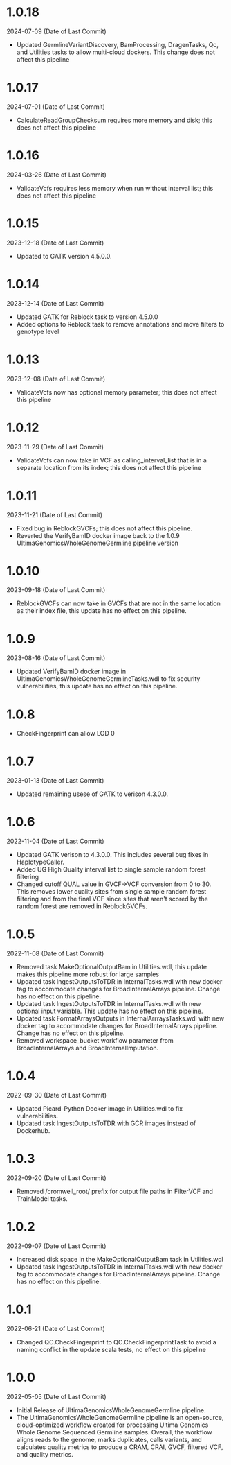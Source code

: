 # 1.0.18
2024-07-09 (Date of Last Commit)

* Updated GermlineVariantDiscovery, BamProcessing, DragenTasks, Qc, and Utilities tasks to allow multi-cloud dockers. This change does not affect this pipeline

# 1.0.17
2024-07-01 (Date of Last Commit)

* CalculateReadGroupChecksum requires more memory and disk; this does not affect this pipeline

# 1.0.16
2024-03-26 (Date of Last Commit)

* ValidateVcfs requires less memory when run without interval list; this does not affect this pipeline

# 1.0.15
2023-12-18 (Date of Last Commit)

* Updated to GATK version 4.5.0.0.

# 1.0.14
2023-12-14 (Date of Last Commit)

* Updated GATK for Reblock task to version 4.5.0.0
* Added options to Reblock task to remove annotations and move filters to genotype level

# 1.0.13
2023-12-08 (Date of Last Commit)

* ValidateVcfs now has optional memory parameter; this does not affect this pipeline

# 1.0.12
2023-11-29 (Date of Last Commit)

* ValidateVcfs can now take in VCF as calling_interval_list that is in a separate location from its index; this does not affect this pipeline

# 1.0.11
2023-11-21 (Date of Last Commit)

* Fixed bug in ReblockGVCFs; this does not affect this pipeline.
* Reverted the VerifyBamID docker image back to the 1.0.9 UltimaGenomicsWholeGenomeGermline pipeline version

# 1.0.10
2023-09-18 (Date of Last Commit)

* ReblockGVCFs can now take in GVCFs that are not in the same location as their index file, this update has no effect on this pipeline.

# 1.0.9
2023-08-16 (Date of Last Commit)

* Updated VerifyBamID docker image in UltimaGenomicsWholeGenomeGermlineTasks.wdl to fix security vulnerabilities, this update has no effect on this pipeline.

# 1.0.8
* CheckFingerprint can allow LOD 0

# 1.0.7
2023-01-13 (Date of Last Commit)

* Updated remaining usese of GATK to verison 4.3.0.0.


# 1.0.6
2022-11-04 (Date of Last Commit)

* Updated GATK verison to 4.3.0.0. This includes several bug fixes in HaplotypeCaller.
* Added UG High Quality interval list to single sample random forest filtering
* Changed cutoff QUAL value in GVCF->VCF conversion from 0 to 30. This removes lower quality sites from single sample random forest filtering and from the final VCF since sites that aren't scored by the random forest are removed in ReblockGVCFs.

# 1.0.5
2022-11-08 (Date of Last Commit)

* Removed task MakeOptionalOutputBam in Utilities.wdl, this update makes this pipeline more robust for large samples
* Updated task IngestOutputsToTDR in InternalTasks.wdl with new docker tag to accommodate changes for BroadInternalArrays pipeline. Change has no effect on this pipeline.
* Updated task IngestOutputsToTDR in InternalTasks.wdl with new optional input variable. This update has no effect on this pipeline.
* Updated task FormatArraysOutputs in InternalArrraysTasks.wdl with new docker tag to accommodate changes for BroadInternalArrays pipeline. Change has no effect on this pipeline.
* Removed workspace_bucket workflow parameter from BroadInternalArrays and BroadInternalImputation.
 
# 1.0.4
2022-09-30 (Date of Last Commit)

* Updated Picard-Python Docker image in Utilities.wdl to fix vulnerabilities.
* Updated task IngestOutputsToTDR with GCR images instead of Dockerhub.

# 1.0.3
2022-09-20 (Date of Last Commit)

* Removed /cromwell_root/ prefix for output file paths in FilterVCF and TrainModel tasks.

# 1.0.2
2022-09-07 (Date of Last Commit)

* Increased disk space in the MakeOptionalOutputBam task in Utilities.wdl
* Updated task IngestOutputsToTDR in InternalTasks.wdl with new docker tag to accommodate changes for BroadInternalArrays pipeline. Change has no effect on this pipeline.

# 1.0.1
2022-06-21 (Date of Last Commit)

* Changed QC.CheckFingerprint to QC.CheckFingerprintTask to avoid a naming conflict in the update scala tests, no effect on this pipeline

# 1.0.0
2022-05-05 (Date of Last Commit)

* Initial Release of UltimaGenomicsWholeGenomeGermline pipeline.
* The UltimaGenomicsWholeGenomeGermline pipeline is an open-source, cloud-optimized workflow created for processing Ultima Genomics Whole Genome Sequenced Germline samples. Overall, the workflow aligns reads to the genome, marks duplicates, calls variants, and calculates quality metrics to produce a CRAM, CRAI, GVCF, filtered VCF, and quality metrics.